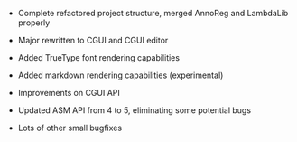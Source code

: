 
* Complete refactored project structure, merged AnnoReg and LambdaLib properly
* Major rewritten to CGUI and CGUI editor
* Added TrueType font rendering capabilities
* Added markdown rendering capabilities (experimental)
* Improvements on CGUI API

* Updated ASM API from 4 to 5, eliminating some potential bugs
* Lots of other small bugfixes
